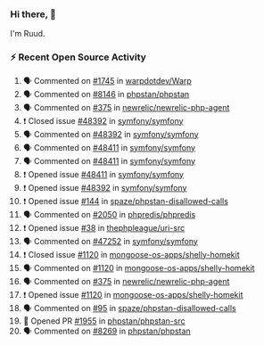 ### Hi there, 👋

I'm Ruud.
 
### :zap: Recent Open Source Activity

<!--START_SECTION:activity-->
1. 🗣 Commented on [#1745](https://github.com/warpdotdev/Warp/issues/1745) in [warpdotdev/Warp](https://github.com/warpdotdev/Warp)
2. 🗣 Commented on [#8146](https://github.com/phpstan/phpstan/issues/8146) in [phpstan/phpstan](https://github.com/phpstan/phpstan)
3. 🗣 Commented on [#375](https://github.com/newrelic/newrelic-php-agent/issues/375) in [newrelic/newrelic-php-agent](https://github.com/newrelic/newrelic-php-agent)
4. ❗️ Closed issue [#48392](https://github.com/symfony/symfony/issues/48392) in [symfony/symfony](https://github.com/symfony/symfony)
5. 🗣 Commented on [#48392](https://github.com/symfony/symfony/issues/48392) in [symfony/symfony](https://github.com/symfony/symfony)
6. 🗣 Commented on [#48411](https://github.com/symfony/symfony/issues/48411) in [symfony/symfony](https://github.com/symfony/symfony)
7. 🗣 Commented on [#48411](https://github.com/symfony/symfony/issues/48411) in [symfony/symfony](https://github.com/symfony/symfony)
8. ❗️ Opened issue [#48411](https://github.com/symfony/symfony/issues/48411) in [symfony/symfony](https://github.com/symfony/symfony)
9. ❗️ Opened issue [#48392](https://github.com/symfony/symfony/issues/48392) in [symfony/symfony](https://github.com/symfony/symfony)
10. ❗️ Opened issue [#144](https://github.com/spaze/phpstan-disallowed-calls/issues/144) in [spaze/phpstan-disallowed-calls](https://github.com/spaze/phpstan-disallowed-calls)
11. 🗣 Commented on [#2050](https://github.com/phpredis/phpredis/issues/2050) in [phpredis/phpredis](https://github.com/phpredis/phpredis)
12. ❗️ Opened issue [#38](https://github.com/thephpleague/uri-src/issues/38) in [thephpleague/uri-src](https://github.com/thephpleague/uri-src)
13. 🗣 Commented on [#47252](https://github.com/symfony/symfony/issues/47252) in [symfony/symfony](https://github.com/symfony/symfony)
14. ❗️ Closed issue [#1120](https://github.com/mongoose-os-apps/shelly-homekit/issues/1120) in [mongoose-os-apps/shelly-homekit](https://github.com/mongoose-os-apps/shelly-homekit)
15. 🗣 Commented on [#1120](https://github.com/mongoose-os-apps/shelly-homekit/issues/1120) in [mongoose-os-apps/shelly-homekit](https://github.com/mongoose-os-apps/shelly-homekit)
16. 🗣 Commented on [#375](https://github.com/newrelic/newrelic-php-agent/issues/375) in [newrelic/newrelic-php-agent](https://github.com/newrelic/newrelic-php-agent)
17. ❗️ Opened issue [#1120](https://github.com/mongoose-os-apps/shelly-homekit/issues/1120) in [mongoose-os-apps/shelly-homekit](https://github.com/mongoose-os-apps/shelly-homekit)
18. 🗣 Commented on [#95](https://github.com/spaze/phpstan-disallowed-calls/issues/95) in [spaze/phpstan-disallowed-calls](https://github.com/spaze/phpstan-disallowed-calls)
19. 💪 Opened PR [#1955](https://github.com/phpstan/phpstan-src/pull/1955) in [phpstan/phpstan-src](https://github.com/phpstan/phpstan-src)
20. 🗣 Commented on [#8269](https://github.com/phpstan/phpstan/issues/8269) in [phpstan/phpstan](https://github.com/phpstan/phpstan)
<!--END_SECTION:activity-->
